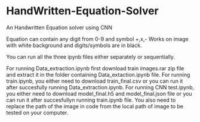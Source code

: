 # HandWritten-Equation-Solver
An Handwritten Equation solver using CNN

Equation can contain any digit from 0-9 and symbol +,x,- Works on image with white background and digits/symbols are in black.

You can run all the three ipynb files either separately or sequentially.

For running Data_extraction.ipynb first download train images.rar zip file and extract it in the folder containing Data_extaction.ipynb file.
For running train.ipynb, you either need to download train_final.csv or you can run it after succesfully running Data_extraction.ipynb.
For running CNN test.ipynb, you either need to download model_final.h5 and model_final.json file or you can run it after succesfullyn running train.ipynb file. You also need to replace the path of the image in code from the local path of image to be tested on your computer.
